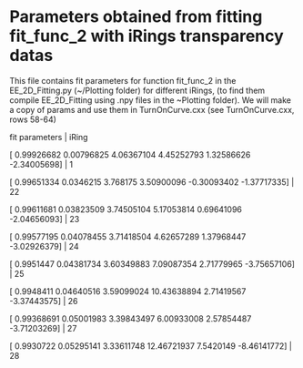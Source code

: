 # Parameters obtained from fitting fit_func_2 with iRings transparency datas
This file contains fit parameters for function fit_func_2 in the EE_2D_Fitting.py (~/Plotting folder) for different iRings, (to find them compile EE_2D_Fitting using .npy files in the ~Plotting folder).
We will make a copy of params and use them in TurnOnCurve.cxx (see TurnOnCurve.cxx, rows 58-64)


fit parameters                                                             |         iRing

[ 0.99926682  0.00796825  4.06367104  4.45252793  1.32586626 -2.34005698]  |		  1

[ 0.99651334  0.0346215   3.768175    3.50900096 -0.30093402 -1.37717335]  |          22

[ 0.99611681  0.03823509  3.74505104  5.17053814  0.69641096 -2.04656093]  |          23

[ 0.99577195  0.04078455  3.71418504  4.62657289  1.37968447 -3.02926379]  |          24

[ 0.9951447   0.04381734  3.60349883  7.09087354  2.71779965 -3.75657106]  |          25

[ 0.9948411   0.04640516  3.59099024 10.43638894  2.71419567 -3.37443575]  |          26

[ 0.99368691  0.05001983  3.39843497  6.00933008  2.57854487 -3.71203269]  |          27

[ 0.9930722   0.05295141  3.33611748 12.46721937  7.5420149  -8.46141772]  |          28


